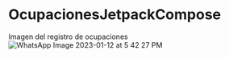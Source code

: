 # OcupacionesJetpackCompose
Imagen del registro de ocupaciones
   ![WhatsApp Image 2023-01-12 at 5 42 27 PM](https://user-images.githubusercontent.com/97201605/212187426-63483953-e603-4ef7-893e-c9e19e7e9ece.jpeg)
